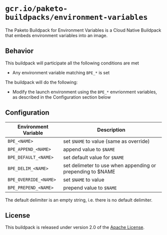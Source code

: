 # `gcr.io/paketo-buildpacks/environment-variables`

The Paketo Buildpack for Environment Variables is a Cloud Native Buildpack that embeds environment variables into an image.

## Behavior

This buildpack will participate all the following conditions are met

* Any environment variable matching `BPE_*` is set

The buildpack will do the following:

* Modify the launch environment using the `BPE_*` envrionment variables, as described in the Configuration section below

## Configuration

| Environment Variable   | Description                                                |
| ---------------------- | ---------------------------------------------------------- |
| `BPE_<NAME>`          | set `$NAME` to value (same as override)                    |
| `BPE_APPEND_<NAME>`   | append value to `$NAME`                                    |
| `BPE_DEFAULT_<NAME>`  | set default value for `$NAME`                              |
| `BPE_DELIM_<NAME>`    | set delimeter to use when appending or prepending to $NAME |
| `BPE_OVERRIDE_<NAME>` | set `$NAME` to value                                       |
| `BPE_PREPEND_<NAME>`  | prepend value to `$NAME`                                   |

The default delimiter is an empty string, i.e. there is no default delimiter.

## License

This buildpack is released under version 2.0 of the [Apache License][a].

[a]: http://www.apache.org/licenses/LICENSE-2.0
